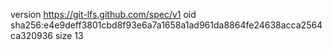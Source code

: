 version https://git-lfs.github.com/spec/v1
oid sha256:e4e9deff3801cbd8f93e6a7a1658a1ad961da8864fe24638acca2564ca320936
size 13
